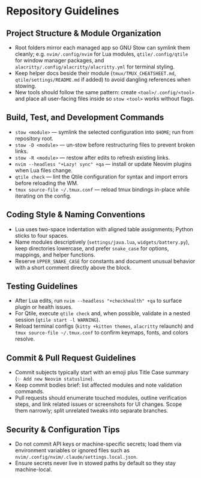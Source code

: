 # Repository Guidelines

## Project Structure & Module Organization
- Root folders mirror each managed app so GNU Stow can symlink them cleanly; e.g. `nvim/.config/nvim` for Lua modules, `qtile/.config/qtile` for window manager packages, and `alacritty/.config/alacritty/alacritty.yml` for terminal styling.
- Keep helper docs beside their module (`tmux/TMUX_CHEATSHEET.md`, `qtile/settings/README.md` if added) to avoid dangling references when stowing.
- New tools should follow the same pattern: create `<tool>/.config/<tool>` and place all user-facing files inside so `stow <tool>` works without flags.

## Build, Test, and Development Commands
- `stow <module>` — symlink the selected configuration into `$HOME`; run from repository root.
- `stow -D <module>` — un-stow before restructuring files to prevent broken links.
- `stow -R <module>` — restow after edits to refresh existing links.
- `nvim --headless "+Lazy! sync" +qa` — install or update Neovim plugins when Lua files change.
- `qtile check` — lint the Qtile configuration for syntax and import errors before reloading the WM.
- `tmux source-file ~/.tmux.conf` — reload tmux bindings in-place while iterating on the config.

## Coding Style & Naming Conventions
- Lua uses two-space indentation with aligned table assignments; Python sticks to four spaces.
- Name modules descriptively (`settings/java.lua`, `widgets/battery.py`), keep directories lowercase, and prefer `snake_case` for options, mappings, and helper functions.
- Reserve `UPPER_SNAKE_CASE` for constants and document unusual behavior with a short comment directly above the block.

## Testing Guidelines
- After Lua edits, run `nvim --headless "+checkhealth" +qa` to surface plugin or health issues.
- For Qtile, execute `qtile check` and, when possible, validate in a nested session (`qtile start -l WARNING`).
- Reload terminal configs (`kitty +kitten themes`, `alacritty` relaunch) and `tmux source-file ~/.tmux.conf` to confirm keymaps, fonts, and colors resolve.

## Commit & Pull Request Guidelines
- Commit subjects typically start with an emoji plus Title Case summary (`✨ Add new Neovim statusline`).
- Keep commit bodies brief: list affected modules and note validation commands.
- Pull requests should enumerate touched modules, outline verification steps, and link related issues or screenshots for UI changes. Scope them narrowly; split unrelated tweaks into separate branches.

## Security & Configuration Tips
- Do not commit API keys or machine-specific secrets; load them via environment variables or ignored files such as `nvim/.config/nvim/.claude/settings.local.json`.
- Ensure secrets never live in stowed paths by default so they stay machine-local.
